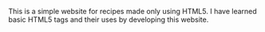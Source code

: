 This is a simple website for recipes made only using HTML5. I have learned basic HTML5 tags and their uses by developing this website.